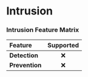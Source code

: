 # Intrusion

### Intrusion Feature Matrix
| Feature            | Supported |
|:-------------------|:---------:|
| **Detection**      |     ❌     |
| **Prevention**     |     ❌     |